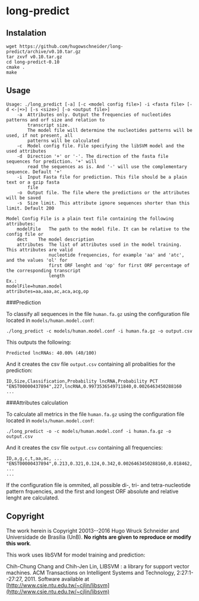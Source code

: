 # long-predict

## Instalation
```
wget https://github.com/hugowschneider/long-predict/archive/v0.10.tar.gz
tar zxvf v0.10.tar.gz
cd long-predict-0.10
cmake .
make
```
## Usage
```
Usage: ./long_predict [-a] [-c <model config file>] -i <fasta file> [-d <-|+>] [-s <size>] [-o <output file>]
	-a	Attributes only. Output the frequencies of nucleotides patterns and orf size and relation to 
		transcript size.
		The model file will determine the nucleotides patterns will be used, if not present, all
		patterns will be calculated
	-c	Model config file. File specifying the libSVM model and the used attributes
	-d	Direction '+' or '-'. The direction of the fasta file sequences for prediction. '+' will
		read the sequences as is. And '-' will use the complementary sequence. Default '+'
	-i	Input Fasta file for prediction. This file should be a plain text or a gzip fasta
		file
	-o	Output file. The file where the predictions or the attributes will be saved
	-s	Size limit. This attribute ignore sequences shorter than this limit. Default 200

Model Config File is a plain text file containing the following attributes:
	modelFile	The path to the model file. It can be relative to the config file or
	dect	The model description
	attributes	The list of attributes used in the model training. This attributes are valid
				nucleotide frequencies, for example 'aa' and 'atc', and the values 'ol' for
				first ORF lenght and 'op' for first ORF percentage of the corresponding transcript
				length
Ex.:
modelFile=human.model
attributes=aa,aaa,ac,aca,acg,op
```
###Prediction

To classify all sequences in the file `human.fa.gz` using the configuration file located in 
`models/human.model.conf`: 

```
./long_predict -c models/human.model.conf -i human.fa.gz -o output.csv
```

This outputs the following:

```
Predicted lncRNAs: 40.00% (40/100)
```

And it creates the csv file `output.csv` containing all probalities for the prediction:
```
ID,Size,Classification,Probability lncRNA,Probability PCT
"ENST00000437894",227,lncRNA,0.9973536549711840,0.0026463450288160
...
```

###Attributes calculation

To calculate all metrics in the file `human.fa.gz` using the configuration file located in 
`models/human.model.conf`: 

```
./long_predict -o -c models/human.model.conf -i human.fa.gz -o output.csv
```

And it creates the csv file `output.csv` containing all frequencies:
```
ID,a,g,c,t,aa,ac, ...
"ENST00000437894",0.213,0.321,0.124,0.342,0.0026463450288160,0.018462, ...
...
```

If the configuration file is ommited, all possible di-, tri- and tetra-nucleotide pattern frquencies, and the first and longest ORF absolute and relative lenght are calculated.



## Copyright
The work herein is Copyright 20013--2016 Hugo Wruck Schneider and Universidade de Brasília (UnB). **No rights are given to reproduce or modify this work**.

This work uses libSVM for model training and prediction:

Chih-Chung Chang and Chih-Jen Lin, LIBSVM : a library for support vector machines. ACM Transactions on Intelligent Systems and Technology, 2:27:1--27:27, 2011. Software available at [http://www.csie.ntu.edu.tw/~cjlin/libsvm](http://www.csie.ntu.edu.tw/~cjlin/libsvm)